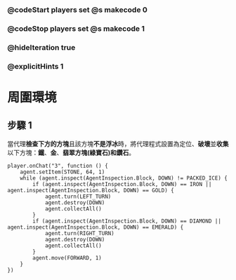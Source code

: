 ### @codeStart players set @s makecode 0
### @codeStop players set @s makecode 1

### @hideIteration true 
### @explicitHints 1


# 周圍環境

## 步驟 1
當代理**檢查下方的方塊**且該方塊**不是浮冰**時，將代理程式設置為定位、**破壞**並**收集**以下方塊：**鐵**、**金**、**翡翠方塊(綠寶石)**和**鑽石**。

```ghost
player.onChat("3", function () {
    agent.setItem(STONE, 64, 1)
    while (agent.inspect(AgentInspection.Block, DOWN) != PACKED_ICE) {
        if (agent.inspect(AgentInspection.Block, DOWN) == IRON || agent.inspect(AgentInspection.Block, DOWN) == GOLD) {
            agent.turn(LEFT_TURN)
            agent.destroy(DOWN)
            agent.collectAll()
        }
        if (agent.inspect(AgentInspection.Block, DOWN) == DIAMOND || agent.inspect(AgentInspection.Block, DOWN) == EMERALD) {
            agent.turn(RIGHT_TURN)
            agent.destroy(DOWN)
            agent.collectAll()
        }
        agent.move(FORWARD, 1)
    }
})
```

